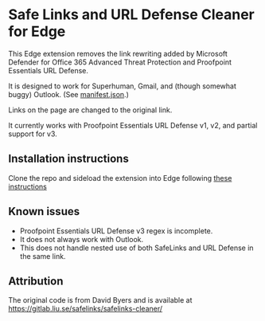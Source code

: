 # Safe Links and URL Defense Cleaner for Edge

This Edge extension removes the link rewriting added by Microsoft Defender for Office 365 Advanced Threat Protection and Proofpoint Essentials URL Defense.

It is designed to work for Superhuman, Gmail, and (though somewhat buggy) Outlook. (See [manifest.json](./manifest.json).)

Links on the page are changed to the original link.

It currently works with Proofpoint Essentials URL Defense v1, v2, and partial support for v3.

## Installation instructions

Clone the repo and sideload the extension into Edge following [these instructions](https://docs.microsoft.com/en-us/microsoft-edge/extensions-chromium/getting-started/extension-sideloading)

## Known issues

* Proofpoint Essentials URL Defense v3 regex is incomplete.
* It does not always work with Outlook.
* This does not handle nested use of both SafeLinks and URL Defense in the same link.

## Attribution

The original code is from David Byers and is available at <https://gitlab.liu.se/safelinks/safelinks-cleaner/>
